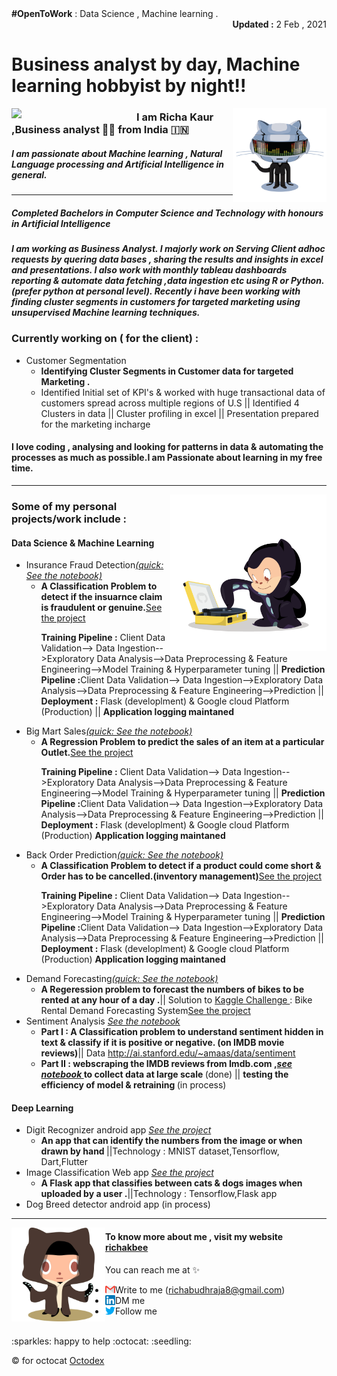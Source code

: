 
<div>
<span ><b>#OpenToWork</b> : Data Science , Machine learning .</span><div align="right"><b> Updated :</b> 2 Feb , 2021</div>
</div>

# Business analyst by day, Machine learning hobbyist by night!!



<a href="#"><img align="left" width="200" src="https://github.com/richakbee/richakbee/blob/main/static/img/yogocat.gif"></a>

<a href="#" ><img align="right" width="150" src="https://github.com/richakbee/richakbee/blob/main/static/img/daftpunktocat-thomas.gif"></a>

### I am Richa Kaur ,Business analyst :woman_technologist: from India :india:


##### I am passionate about Machine learning , Natural Language processing and Artificial Intelligence in general. 
  
---
##### Completed Bachelors in Computer Science and Technology with honours in Artificial Intelligence 
##### I am working as Business Analyst. I majorly work on Serving Client adhoc requests by quering data bases , sharing the results and insights in excel and presentations. I also work with monthly tableau dashboards reporting & automate data fetching ,data ingestion etc  using R or Python.(prefer python at personal level). Recently i have been working with finding cluster segments in customers for targeted marketing using unsupervised Machine learning techniques.

### Currently working on ( for the client) :

<ul style="list-style-type:disc;">
<li>Customer Segmentation 
    <ul>
      <li><b> Identifying Cluster Segments in Customer data for targeted Marketing .</b></li>
      <li> Identified Initial set of KPI's & worked with huge transactional data of customers spread across multiple regions of U.S || Identified 4 Clusters in data || Cluster profiling in excel || Presentation prepared for the marketing incharge </li>
    </ul>  
  </li>
</ul>

#### I love coding , analysing and looking for patterns in data & automating the processes as much as possible.I am  Passionate about learning in my free time.
---
<a href="#" ><img align="right" width="250" src="https://github.com/richakbee/richakbee/blob/main/static/img/vinyltocat.png"></a>

### Some of my personal projects/work include :

#### Data Science & Machine Learning 

<ul style="list-style-type:disc;">
  <li>Insurance Fraud Detection<a href="https://nbviewer.jupyter.org/github/richakbee/Insurance-Fraud-Prediction/blob/main/EDA/InsuranceFraud_EDA.ipynb" target="_blank"><i>(quick: See the notebook)</i> </a>
            <ul >
          <li><b>A Classification Problem to detect if the insuarnce claim is fraudulent or genuine.</b><a href="https://github.com/richakbee/Insurance-Fraud-Prediction" target="_blank">See the project</a> </li>
              <p><b>Training Pipeline :</b> Client Data Validation--> Data Ingestion-->Exploratory Data Analysis-->Data Preprocessing & Feature Engineering-->Model Training &                    Hyperparameter tuning ||
                <b>Prediction Pipeline :</b>Client Data Validation--> Data Ingestion-->Exploratory Data Analysis-->Data Preprocessing & Feature Engineering-->Prediction ||
              <b>Deployment :</b> Flask (developlment) & Google cloud Platform (Production) || <b> Application logging maintaned</b></p>
        </ul>
  </li>
  <li>Big Mart Sales<a href="https://nbviewer.jupyter.org/github/richakbee/Big-Mart-Sales/blob/5ff06d8caff5e2c8d04bcad3cb9c7a4356804915/EDA/BigMartSales_EDA.ipynb" target="_blank"><i>(quick: See the notebook)</i> </a>
      <ul >
          <li><b>A Regression Problem to predict the sales of an item at a particular Outlet.</b><a href="https://github.com/richakbee/Big-Mart-Sales" target="_blank">See the project</a> </li>
              <p><b>Training Pipeline :</b> Client Data Validation--> Data Ingestion-->Exploratory Data Analysis-->Data Preprocessing & Feature Engineering-->Model Training &                    Hyperparameter tuning ||
                <b>Prediction Pipeline :</b>Client Data Validation--> Data Ingestion-->Exploratory Data Analysis-->Data Preprocessing & Feature Engineering-->Prediction ||
              <b>Deployment :</b> Flask (developlment) & Google cloud Platform (Production) <b> Application logging maintaned</b></p>
        </ul>
  </li>
  <li>Back Order Prediction<a href="#" target="_blank"><i>(quick: See the notebook)</i> </a>
  <ul >
          <li><b>A Classification Problem to detect if a product could come short & Order has to be cancelled.(inventory management)</b><a href="https://github.com/richakbee/Back-Order-Prediction" target="_blank">See the project</a> </li>
              <p><b>Training Pipeline :</b> Client Data Validation--> Data Ingestion-->Exploratory Data Analysis-->Data Preprocessing & Feature Engineering-->Model Training &                    Hyperparameter tuning ||
                <b>Prediction Pipeline :</b>Client Data Validation--> Data Ingestion-->Exploratory Data Analysis-->Data Preprocessing & Feature Engineering-->Prediction ||
              <b>Deployment :</b> Flask (developlment) & Google cloud Platform (Production) <b> Application logging maintaned</b></p>
        </ul>
</li>
  <li>Demand Forecasting<a href="https://nbviewer.jupyter.org/github/richakbee/Demand-Forecasting/blob/main/Demand%20Forecasting.ipynb" target="_blank"><i>(quick: See the notebook)</i> </a>
    <ul>
    <li><b> A Regeression problem to forecast the numbers of bikes to be rented at any hour of a day  .</b>|| Solution to <a href="https://www.kaggle.com/c/bike-sharing-demand/overview">Kaggle Challenge </a> : Bike Rental Demand Forecasting System<a href="https://github.com/richakbee/Demand-Forecasting" target="_blank">See the project</a> 
    </ul>
  </li>
  <li>Sentiment Analysis <a href="https://github.com/richakbee/Sentiment-Analysis/blob/main/Senitment%20analysis%20Use%20Case.ipynb" target="_blank"><i> See the notebook</i> </a>
    <ul>  
      <li><b>Part I : A Classification problem to understand sentiment hidden in text & classify if it is positive or negative. (on IMDB movie reviews)</b>|| Data <a                     href="http://ai.stanford.edu/~amaas/data/sentiment">http://ai.stanford.edu/~amaas/data/sentiment </a> </li>
      <li><b> Part II :  webscraping the IMDB reviews from Imdb.com ,<a href="https://github.com/richakbee/Sentiment-Analysis/blob/main/get%20all%20reviews%20of%20movie(from%20code).ipynb" target="_blank"><i>see notebook </i></a> to collect data at large scale </b> (done) ||
        <b>testing the efficiency of model & retraining  </b>(in process) </li>
    </ul>
 </li>
</ul>

#### Deep Learning 

<ul style="list-style-type:disc;">
    <li>
        Digit Recognizer android app <a href="https://github.com/richakbee/MNIST-digit-recognizer-app" target="_blank"><i> See the project</i> </a>
        <ul><li> <b>An app that can identify the numbers from the image or when drawn by hand </b> ||Technology : MNIST dataset,Tensorflow, Dart,Flutter 
        </li> </ul>
    </li> 

   <li>Image Classification Web app <a href="https://github.com/richakbee/Image-Classification" target="_blank"><i> See the project</i> </a>
      <ul><li><b>A Flask app that classifies between cats & dogs images when uploaded by a user .</b>||Technology : Tensorflow,Flask app 
         </li> </ul>
    </li>   
   <li>Dog Breed detector android app (in process)
  </li>   
</ul>

--- 

<a href="#" ><img align="left" width="150" src="https://github.com/richakbee/richakbee/blob/main/static/img/octobiwan.jpg"></a>


#### To know more about me , visit my website [richakbee](https://richakbee.github.io/)

You can reach me at :sparkles:
* Write to me (richabudhraja8@gmail.com) <a href="mailto:richabudhraja8@gmail.com"><img align="left" src="https://github.com/richakbee/richakbee/blob/main/static/img/gmail.png"></a>
* DM me <a href="https://www.linkedin.com/in/richa-kaur-931500141/"><img align="left" src="https://github.com/richakbee/richakbee/blob/main/static/img/linkedin.png"></a>
* Follow me <a href="https://twitter.com/RK49708829"> <img align="left" src="https://github.com/richakbee/richakbee/blob/main/static/img/twitter.png"></a>  

<br>
:sparkles: happy to help :octocat: :seedling:

<br>

:copyright: for octocat [Octodex](https://octodex.github.com/)

